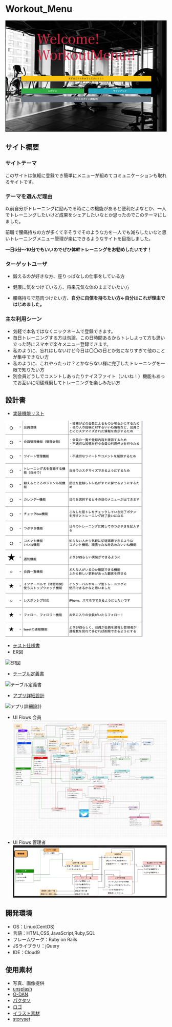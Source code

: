 # Workout_Menu

![TOP](./TOP.png)

## サイト概要
### サイトテーマ
このサイトは気軽に登録でき簡単にメニューが組めてコミュニケーションも取れるサイトです。

### テーマを選んだ理由
以前自分がトレーニングに励んでる時にこの機能があると便利だよなとか、一人でトレーニングしたいけど成果をシェアしたいなとか思ったのでこのテーマにしました。

前職で腰痛持ちの方が多くて辛そうでそのような方を一人でも減らしたいなと思いトレーニングメニュー管理が楽にできるようなサイトを目指しました。

__一日5分〜10分でもいいのでぜひ体幹トレーニングをお勧めしたいです！__

### ターゲットユーザ
- 鍛えるのが好きな方、座りっぱなしの仕事をしている方

- 健康に気をつけている方、将来元気な体のままでいたい方

- 腰痛持ちで筋肉つけたい方、__自分に自信を持ちたい方←自分はこれが理由ではじめました。__

### 主な利用シーン
- 気軽で本名ではなくニックネームで登録できます。
- 毎日トレーニングする方は勿論、この日時間あるからトレしよって方も思い立った時にスマホで楽々メニュー登録できます。
- 私のように、忘れはしないけど今日は〇〇の日とか気になりすぎて他のことが集中できない方
- 私のように、これやったっけ？とかならない様に完了したトレーニングを一眼で知りたい方
- 別会員どうしでコメントしあったりナイスファイト（いいね！）機能もあってお互いに切磋琢磨してトレーニングを楽しみたい方

## 設計書
- [実装機能リスト](https://docs.google.com/spreadsheets/d/1AUAPTN04nns7Bjc515HlTkGqKKKndizYBcRg9PL4jFA/edit#gid=375590402)

![実装機能リスト](./実装機能リスト.png)
- [テスト仕様書](https://docs.google.com/spreadsheets/d/1zRhu3yCDS8GUBJQqN_yDOFxgC1U5DrMp/edit#gid=1511467858)
- ER図

![ER図](./ER図.png)
- [テーブル定義書](https://docs.google.com/spreadsheets/d/1AZk1XgT5Xc2FxfKl6J8KFXE9Ry83AFYarRUiwmbrt5s/edit#gid=1243549839)

![テーブル定義書](./テーブル定義書.png)
- [アプリ詳細設計](https://docs.google.com/spreadsheets/d/1npZOxlI0B2XuQbn5e5en5DpArRS9ojG-gHHTHZBI7sU/edit#gid=549108681)

![アプリ詳細設計](./アプリ詳細設計.png)
- UI Flows 会員
![UI Flows 会員](https://github.com/uenomoto/Workout_Menu/blob/main/UI%20Flows%20%E4%BC%9A%E5%93%A1.png?raw=true)
- UI Flows 管理者
![UI Flows 管理者](https://github.com/uenomoto/Workout_Menu/blob/main/UI%20Flows%20%E7%AE%A1%E7%90%86%E8%80%85.png?raw=true)

## 開発環境
- OS：Linux(CentOS)
- 言語：HTML,CSS,JavaScript,Ruby,SQL
- フレームワーク：Ruby on Rails
- JSライブラリ：jQuery
- IDE：Cloud9

## 使用素材
- 写真、画像提供
- [unsplash](https://unsplash.com/ja)
- [O-DAN](https://o-dan.net/ja/)
- [パクタソ](https://www.pakutaso.com/)
- [ロゴ](https://www.designevo.com/)
- [イラスト素材](https://www.ac-illust.com/)
- [storyset](https://storyset.com/)
